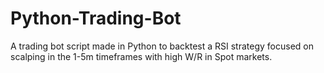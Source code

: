 # Python-Trading-Bot
A trading bot script made in Python to backtest a RSI strategy focused on scalping in the 1-5m timeframes with high W/R in Spot markets.
